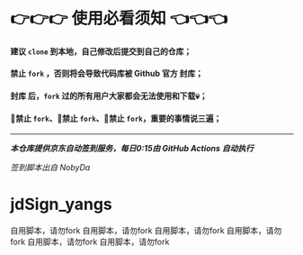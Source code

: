# 👉👉👉 使用必看须知 👈👈👈

#### 建议 `clone` 到本地，自己修改后提交到自己的仓库；
#### 禁止 `fork` ，否则将会导致代码库被 Github 官方 **封库**；
#### **封库** 后，`fork` 过的所有用户大家都会无法使用和下载💀；
#### 🙅禁止 `fork`、🙅禁止 `fork`、🙅禁止 `fork`，重要的事情说三遍；


---

***本仓库提供京东自动签到服务，每日0:15由 GitHub Actions 自动执行***

*签到脚本出自 NobyDa*
# jdSign_yangs
自用脚本，请勿fork
自用脚本，请勿fork
自用脚本，请勿fork
自用脚本，请勿fork
自用脚本，请勿fork
自用脚本，请勿fork
